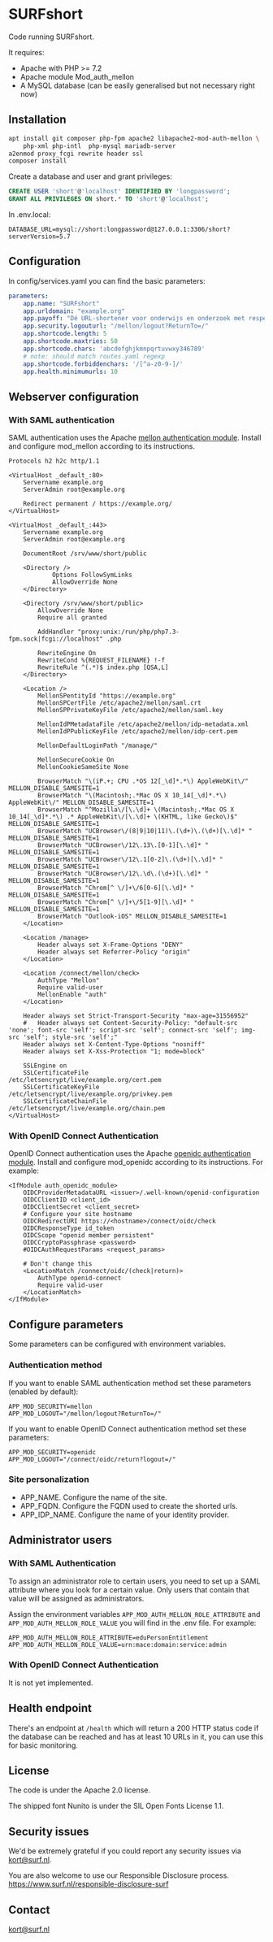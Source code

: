 # SURFshort

Code running SURFshort.

It requires:
- Apache with PHP >= 7.2
- Apache module Mod_auth_mellon
- A MySQL database (can be easily generalised but not necessary right now)

## Installation

```bash
apt install git composer php-fpm apache2 libapache2-mod-auth-mellon \
    php-xml php-intl  php-mysql mariadb-server
a2enmod proxy_fcgi rewrite header ssl
composer install
```

Create a database and user and grant privileges:

```sql
CREATE USER 'short'@'localhost' IDENTIFIED BY 'longpassword';
GRANT ALL PRIVILEGES ON short.* TO 'short'@'localhost';
```

In .env.local:
```
DATABASE_URL=mysql://short:longpassword@127.0.0.1:3306/short?serverVersion=5.7
```

## Configuration

In config/services.yaml you can find the basic parameters:

```yaml
parameters:
    app.name: "SURFshort"
    app.urldomain: "example.org"
    app.payoff: "Dé URL-shortener voor onderwijs en onderzoek met respect voor privacy."
    app.security.logouturl: "/mellon/logout?ReturnTo=/"
    app.shortcode.length: 5
    app.shortcode.maxtries: 50
    app.shortcode.chars: 'abcdefghjkmnpqrtuvwxy346789'
    # note: should match routes.yaml regexp
    app.shortcode.forbiddenchars: '/[^a-z0-9-]/'
    app.health.minimumurls: 10
```

## Webserver configuration

### With SAML authentication

SAML authentication uses the Apache [mellon authentication module](https://github.com/latchset/mod_auth_mellon).
Install and configure mod_mellon according to its instructions.

```apacheconfig
Protocols h2 h2c http/1.1

<VirtualHost _default_:80>
    Servername example.org
    ServerAdmin root@example.org

    Redirect permanent / https://example.org/
</VirtualHost>

<VirtualHost _default_:443>
    Servername example.org
    ServerAdmin root@example.org

    DocumentRoot /srv/www/short/public

    <Directory />
            Options FollowSymLinks
            AllowOverride None
    </Directory>

    <Directory /srv/www/short/public>
        AllowOverride None
        Require all granted

        AddHandler "proxy:unix:/run/php/php7.3-fpm.sock|fcgi://localhost" .php

        RewriteEngine On
        RewriteCond %{REQUEST_FILENAME} !-f
        RewriteRule ^(.*)$ index.php [QSA,L]
    </Directory>

    <Location />
        MellonSPentityId "https://example.org"
        MellonSPCertFile /etc/apache2/mellon/saml.crt
        MellonSPPrivateKeyFile /etc/apache2/mellon/saml.key

        MellonIdPMetadataFile /etc/apache2/mellon/idp-metadata.xml
        MellonIdPPublicKeyFile /etc/apache2/mellon/idp-cert.pem

        MellonDefaultLoginPath "/manage/"

        MellonSecureCookie On
        MellonCookieSameSite None

        BrowserMatch "\(iP.+; CPU .*OS 12[_\d]*.*\) AppleWebKit\/" MELLON_DISABLE_SAMESITE=1
        BrowserMatch "\(Macintosh;.*Mac OS X 10_14[_\d]*.*\) AppleWebKit\/" MELLON_DISABLE_SAMESITE=1
        BrowserMatch "^Mozilla\/[\.\d]+ \(Macintosh;.*Mac OS X 10_14[_\d]*.*\) .* AppleWebKit\/[\.\d]+ \(KHTML, like Gecko\)$" MELLON_DISABLE_SAMESITE=1
        BrowserMatch "UCBrowser\/(8|9|10|11)\.(\d+)\.(\d+)[\.\d]* " MELLON_DISABLE_SAMESITE=1
        BrowserMatch "UCBrowser\/12\.13\.[0-1][\.\d]* " MELLON_DISABLE_SAMESITE=1
        BrowserMatch "UCBrowser\/12\.1[0-2]\.(\d+)[\.\d]* " MELLON_DISABLE_SAMESITE=1
        BrowserMatch "UCBrowser\/12\.\d\.(\d+)[\.\d]* " MELLON_DISABLE_SAMESITE=1
        BrowserMatch "Chrom[^ \/]+\/6[0-6][\.\d]* " MELLON_DISABLE_SAMESITE=1
        BrowserMatch "Chrom[^ \/]+\/5[1-9][\.\d]* " MELLON_DISABLE_SAMESITE=1
        BrowserMatch "Outlook-iOS" MELLON_DISABLE_SAMESITE=1
    </Location>

    <Location /manage>
        Header always set X-Frame-Options "DENY"
        Header always set Referrer-Policy "origin"
    </Location>

    <Location /connect/mellon/check>
        AuthType "Mellon"
        Require valid-user
        MellonEnable "auth"
    </Location>

    Header always set Strict-Transport-Security "max-age=31556952"
    #	Header always set Content-Security-Policy: "default-src 'none'; font-src 'self'; script-src 'self'; connect-src 'self'; img-src 'self'; style-src 'self';"
    Header always set X-Content-Type-Options "nosniff"
    Header always set X-Xss-Protection "1; mode=block"

    SSLEngine on
    SSLCertificateFile         /etc/letsencrypt/live/example.org/cert.pem
    SSLCertificateKeyFile      /etc/letsencrypt/live/example.org/privkey.pem
    SSLCertificateChainFile    /etc/letsencrypt/live/example.org/chain.pem
</VirtualHost>
```

### With OpenID Connect Authentication

OpenID Connect authentication uses the Apache [openidc authentication module](https://github.com/zmartzone/mod_auth_openidc).
Install and configure mod_openidc according to its instructions. For example:

```apacheconfig
<IfModule auth_openidc_module>
    OIDCProviderMetadataURL <issuer>/.well-known/openid-configuration
    OIDCClientID <client_id>
    OIDCClientSecret <client_secret>
    # Configure your site hostname
    OIDCRedirectURI https://<hostname>/connect/oidc/check
    OIDCResponseType id_token
    OIDCScope "openid member persistent"
    OIDCCryptoPassphrase <password>
    #OIDCAuthRequestParams <request_params>

    # Don't change this
    <LocationMatch /connect/oidc/(check|return)>
        AuthType openid-connect
        Require valid-user
    </LocationMatch>
</IfModule>
```

## Configure parameters

Some parameters can be configured with environment variables.

### Authentication method

If you want to enable SAML authentication method set these parameters (enabled by default):

    APP_MOD_SECURITY=mellon
    APP_MOD_LOGOUT="/mellon/logout?ReturnTo=/"

If you want to enable OpenID Connect authentication method set these parameters:

    APP_MOD_SECURITY=openidc
    APP_MOD_LOGOUT="/connect/oidc/return?logout=/"

### Site personalization

* APP_NAME. Configure the name of the site.
* APP_FQDN. Configure the FQDN used to create the shorted urls.
* APP_IDP_NAME. Configure the name of your identity provider.

## Administrator users

### With SAML Authentication

To assign an administrator role to certain users, you need to set up a SAML attribute
where you look for a certain value. Only users that contain that value will be
assigned as administrators.

Assign the environment variables `APP_MOD_AUTH_MELLON_ROLE_ATTRIBUTE` and
`APP_MOD_AUTH_MELLON_ROLE_VALUE` you will find in the .env file. For example:

    APP_MOD_AUTH_MELLON_ROLE_ATTRIBUTE=eduPersonEntitlement
    APP_MOD_AUTH_MELLON_ROLE_VALUE=urn:mace:domain:service:admin

### With OpenID Connect Authentication

It is not yet implemented.

## Health endpoint

There's an endpoint at `/health` which will return a 200 HTTP status code
if the database can be reached and has at least 10 URLs in it, you can
use this for basic monitoring.

## License

The code is under the Apache 2.0 license.

The shipped font Nunito is under the SIL Open Fonts License 1.1.

## Security issues

We'd be extremely grateful if you could report any security issues via
kort@surf.nl.

You are also welcome to use our Responsible Disclosure process.
https://www.surf.nl/responsible-disclosure-surf

## Contact

kort@surf.nl
